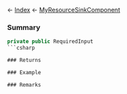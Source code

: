 ← [Index](Api-Index) ← [MyResourceSinkComponent](Sandbox.Game.EntityComponents.MyResourceSinkComponent)

### Summary

```csharp
private public RequiredInput
```csharp

### Returns

### Example

### Remarks

